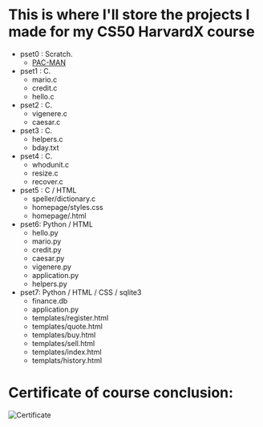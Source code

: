 
# This is where I'll store the projects I made for my CS50 HarvardX course

  - pset0 : Scratch.  
    - [PAC-MAN](https://scratch.mit.edu/projects/260736764/)
  - pset1 : C.
    - mario.c
    - credit.c
    - hello.c
  - pset2 : C.
    - vigenere.c
    - caesar.c
  - pset3 : C. 
    - helpers.c
    - bday.txt
  - pset4 : C.
    - whodunit.c
    - resize.c
    - recover.c
  - pset5 : C / HTML
    - speller/dictionary.c
    - homepage/styles.css
    - homepage/.html
  - pset6: Python / HTML
    - hello.py
    - mario.py
    - credit.py
    - caesar.py
    - vigenere.py
    - application.py
    - helpers.py
  - pset7: Python / HTML / CSS / sqlite3
    - finance.db
    - application.py
    - templates/register.html
    - templates/quote.html
    - templates/buy.html
    - templates/sell.html
    - templates/index.html
    - templats/history.html
    
# Certificate of course conclusion:
![Certificate](https://i.imgur.com/6QBXLJK.jpg)

